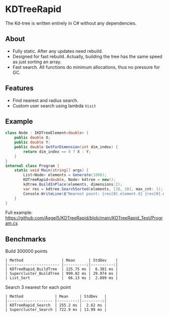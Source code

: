 # KDTreeRapid

The Kd-tree is written entirely in C# without any dependencies.

## About
- Fully static. After any updates need rebuild.
- Designed for fast rebuild. Actually, building the tree has the same speed as just sorting an array.
- Fast search. All functions do minimum allocations, thus no pressure for GC.

## Features
- Find nearest and radius search.
- Custom user search using lambda `Visit`

## Example
```csharp
class Node : IKDTreeElement<double> {
    public double X;
    public double Y;
    public double GetForDimension(int dim_index) {
        return dim_index == 0 ? X : Y;
    }
}
internal class Program {
    static void Main(string[] args) {
        List<Node> elements = Generate(1000);
        KDTreeRapid<double, Node> kdtree = new();
        kdtree.BuildInPlace(elements, dimensions:2);
        var res = kdtree.SearchSorted(elements, [10, 20], max_cnt: 1);
        Console.WriteLine($"Nearest point: {res[0].element.X} {res[0].element.Y}");
    }
}
```
Full example: https://github.com/Aegel5/KDTreeRapid/blob/main/KDTreeRapid_Test/Program.cs

## Benchmarks
Build 300000 points
```
| Method                 | Mean      | StdDev    |
|----------------------- |----------:|----------:|
| KDTreeRapid_BuildTree  | 125.75 ms |  6.381 ms |
| Supercluster_BuildTree | 999.82 ms | 29.974 ms |
| List_Sort              |  66.13 ms |  2.099 ms |
```
Search 3 nearest for each point
```
| Method              | Mean     | StdDev   |
|-------------------- |---------:|---------:|
| KDTreeRapid_Search  | 255.2 ms |  2.62 ms |
| Supercluster_Search | 722.9 ms | 13.99 ms |
```

